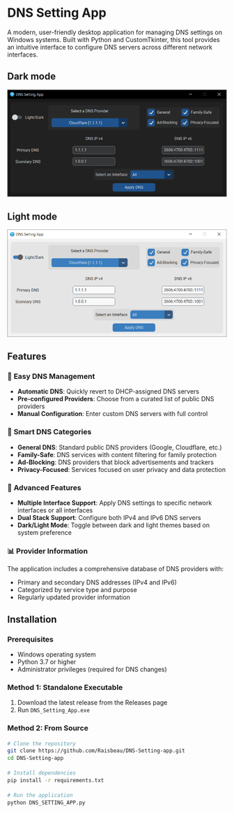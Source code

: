 # DNS Setting App

A modern, user-friendly desktop application for managing DNS settings on Windows systems. Built with Python and CustomTkinter, this tool provides an intuitive interface to configure DNS servers across different network interfaces.

## Dark mode
![Dark mode](dark.png)

## Light mode
![Light mode](light.png)
## Features

### 🚀 **Easy DNS Management**
- **Automatic DNS**: Quickly revert to DHCP-assigned DNS servers
- **Pre-configured Providers**: Choose from a curated list of public DNS providers
- **Manual Configuration**: Enter custom DNS servers with full control

### 🎯 **Smart DNS Categories**
- **General DNS**: Standard public DNS providers (Google, Cloudflare, etc.)
- **Family-Safe**: DNS services with content filtering for family protection
- **Ad-Blocking**: DNS providers that block advertisements and trackers
- **Privacy-Focused**: Services focused on user privacy and data protection

### 🔧 **Advanced Features**
- **Multiple Interface Support**: Apply DNS settings to specific network interfaces or all interfaces
- **Dual Stack Support**: Configure both IPv4 and IPv6 DNS servers
- **Dark/Light Mode**: Toggle between dark and light themes based on system preference

### 📊 **Provider Information**
The application includes a comprehensive database of DNS providers with:
- Primary and secondary DNS addresses (IPv4 and IPv6)
- Categorized by service type and purpose
- Regularly updated provider information

## Installation

### Prerequisites
- Windows operating system
- Python 3.7 or higher
- Administrator privileges (required for DNS changes)

### Method 1: Standalone Executable
1. Download the latest release from the Releases page
2. Run `DNS_Setting_App.exe`

### Method 2: From Source
```bash
# Clone the repository
git clone https://github.com/Raisbeau/DNS-Setting-app.git
cd DNS-Setting-app

# Install dependencies
pip install -r requirements.txt

# Run the application
python DNS_SETTING_APP.py